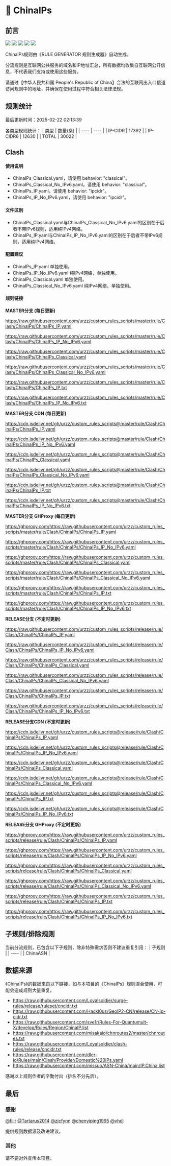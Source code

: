 # 🧸 ChinaIPs

## 前言

![](https://shields.io/badge/-移除重复规则-ff69b4) ![](https://shields.io/badge/-DOMAIN与DOMAIN--SUFFIX合并-green) ![](https://shields.io/badge/-DOMAIN--SUFFIX间合并-critical) ![](https://shields.io/badge/-DOMAIN--SUFFIX与DOMAIN--KEYWORD合并-blue) ![](https://shields.io/badge/-Clash定制化规则-7cd1e3) 

ChinaIPs规则由《RULE GENERATOR 规则生成器》自动生成。

分流规则是互联网公共服务的域名和IP地址汇总，所有数据均收集自互联网公开信息，不代表我们支持或使用这些服务。

请通过【中华人民共和国 People's Republic of China】合法的互联网出入口信道访问规则中的地址，并确保在使用过程中符合相关法律法规。

## 规则统计

最后更新时间：2025-02-22 02:13:39

各类型规则统计：
| 类型 | 数量(条)  | 
| ---- | ----  |
| IP-CIDR | 17392  | 
| IP-CIDR6 | 12630  | 
| TOTAL | 30022  | 


## Clash 

#### 使用说明
- ChinaIPs_Classical.yaml，请使用 behavior: "classical"。
- ChinaIPs_Classical_No_IPv6.yaml，请使用 behavior: "classical"。
- ChinaIPs_IP.yaml，请使用 behavior: "ipcidr"。
- ChinaIPs_IP_No_IPv6.yaml，请使用 behavior: "ipcidr"。

#### 文件区别
- ChinaIPs_Classical.yaml与ChinaIPs_Classical_No_IPv6.yaml的区别在于后者不带IPv6规则，适用纯IPv4网络。
- ChinaIPs_IP.yaml与ChinaIPs_IP_No_IPv6.yaml的区别在于后者不带IPv6规则，适用纯IPv4网络。

#### 配置建议
- ChinaIPs_IP.yaml 单独使用。
- ChinaIPs_IP_No_IPv6.yaml 纯IPv4网络，单独使用。
- ChinaIPs_Classical.yaml 单独使用。
- ChinaIPs_Classical_No_IPv6.yaml 纯IPv4网络，单独使用。

#### 规则链接
**MASTER分支 (每日更新)**

https://raw.githubusercontent.com/urzz/custom_rules_scripts/master/rule/Clash/ChinaIPs/ChinaIPs_IP.yaml

https://raw.githubusercontent.com/urzz/custom_rules_scripts/master/rule/Clash/ChinaIPs/ChinaIPs_IP_No_IPv6.yaml

https://raw.githubusercontent.com/urzz/custom_rules_scripts/master/rule/Clash/ChinaIPs/ChinaIPs_Classical.yaml

https://raw.githubusercontent.com/urzz/custom_rules_scripts/master/rule/Clash/ChinaIPs/ChinaIPs_Classical_No_IPv6.yaml

https://raw.githubusercontent.com/urzz/custom_rules_scripts/master/rule/Clash/ChinaIPs/ChinaIPs_IP.txt

https://raw.githubusercontent.com/urzz/custom_rules_scripts/master/rule/Clash/ChinaIPs/ChinaIPs_IP_No_IPv6.txt

**MASTER分支 CDN (每日更新)**

https://cdn.jsdelivr.net/gh/urzz/custom_rules_scripts@master/rule/Clash/ChinaIPs/ChinaIPs_IP.yaml

https://cdn.jsdelivr.net/gh/urzz/custom_rules_scripts@master/rule/Clash/ChinaIPs/ChinaIPs_IP_No_IPv6.yaml

https://cdn.jsdelivr.net/gh/urzz/custom_rules_scripts@master/rule/Clash/ChinaIPs/ChinaIPs_Classical.yaml

https://cdn.jsdelivr.net/gh/urzz/custom_rules_scripts@master/rule/Clash/ChinaIPs/ChinaIPs_Classical_No_IPv6.yaml

https://cdn.jsdelivr.net/gh/urzz/custom_rules_scripts@master/rule/Clash/ChinaIPs/ChinaIPs_IP.txt

https://cdn.jsdelivr.net/gh/urzz/custom_rules_scripts@master/rule/Clash/ChinaIPs/ChinaIPs_IP_No_IPv6.txt

**MASTER分支 GHProxy (每日更新)**

https://ghproxy.com/https://raw.githubusercontent.com/urzz/custom_rules_scripts/master/rule/Clash/ChinaIPs/ChinaIPs_IP.yaml

https://ghproxy.com/https://raw.githubusercontent.com/urzz/custom_rules_scripts/master/rule/Clash/ChinaIPs/ChinaIPs_IP_No_IPv6.yaml

https://ghproxy.com/https://raw.githubusercontent.com/urzz/custom_rules_scripts/master/rule/Clash/ChinaIPs/ChinaIPs_Classical.yaml

https://ghproxy.com/https://raw.githubusercontent.com/urzz/custom_rules_scripts/master/rule/Clash/ChinaIPs/ChinaIPs_Classical_No_IPv6.yaml

https://ghproxy.com/https://raw.githubusercontent.com/urzz/custom_rules_scripts/master/rule/Clash/ChinaIPs/ChinaIPs_IP.txt

https://ghproxy.com/https://raw.githubusercontent.com/urzz/custom_rules_scripts/master/rule/Clash/ChinaIPs/ChinaIPs_IP_No_IPv6.txt

**RELEASE分支 (不定时更新)**

https://raw.githubusercontent.com/urzz/custom_rules_scripts/release/rule/Clash/ChinaIPs/ChinaIPs_IP.yaml

https://raw.githubusercontent.com/urzz/custom_rules_scripts/release/rule/Clash/ChinaIPs/ChinaIPs_IP_No_IPv6.yaml

https://raw.githubusercontent.com/urzz/custom_rules_scripts/release/rule/Clash/ChinaIPs/ChinaIPs_Classical.yaml

https://raw.githubusercontent.com/urzz/custom_rules_scripts/release/rule/Clash/ChinaIPs/ChinaIPs_Classical_No_IPv6.yaml

https://raw.githubusercontent.com/urzz/custom_rules_scripts/release/rule/Clash/ChinaIPs/ChinaIPs_IP.txt

https://raw.githubusercontent.com/urzz/custom_rules_scripts/release/rule/Clash/ChinaIPs/ChinaIPs_IP_No_IPv6.txt

**RELEASE分支CDN (不定时更新)**

https://cdn.jsdelivr.net/gh/urzz/custom_rules_scripts@release/rule/Clash/ChinaIPs/ChinaIPs_IP.yaml

https://cdn.jsdelivr.net/gh/urzz/custom_rules_scripts@release/rule/Clash/ChinaIPs/ChinaIPs_IP_No_IPv6.yaml

https://cdn.jsdelivr.net/gh/urzz/custom_rules_scripts@release/rule/Clash/ChinaIPs/ChinaIPs_Classical.yaml

https://cdn.jsdelivr.net/gh/urzz/custom_rules_scripts@release/rule/Clash/ChinaIPs/ChinaIPs_Classical_No_IPv6.yaml

https://cdn.jsdelivr.net/gh/urzz/custom_rules_scripts@release/rule/Clash/ChinaIPs/ChinaIPs_IP.txt

https://cdn.jsdelivr.net/gh/urzz/custom_rules_scripts@release/rule/Clash/ChinaIPs/ChinaIPs_IP_No_IPv6.txt

**RELEASE分支 GHProxy (不定时更新)**

https://ghproxy.com/https://raw.githubusercontent.com/urzz/custom_rules_scripts/release/rule/Clash/ChinaIPs/ChinaIPs_IP.yaml

https://ghproxy.com/https://raw.githubusercontent.com/urzz/custom_rules_scripts/release/rule/Clash/ChinaIPs/ChinaIPs_IP_No_IPv6.yaml

https://ghproxy.com/https://raw.githubusercontent.com/urzz/custom_rules_scripts/release/rule/Clash/ChinaIPs/ChinaIPs_Classical.yaml

https://ghproxy.com/https://raw.githubusercontent.com/urzz/custom_rules_scripts/release/rule/Clash/ChinaIPs/ChinaIPs_Classical_No_IPv6.yaml

https://ghproxy.com/https://raw.githubusercontent.com/urzz/custom_rules_scripts/release/rule/Clash/ChinaIPs/ChinaIPs_IP.txt

https://ghproxy.com/https://raw.githubusercontent.com/urzz/custom_rules_scripts/release/rule/Clash/ChinaIPs/ChinaIPs_IP_No_IPv6.txt

## 子规则/排除规则

当前分流规则，已包含以下子规则，除非特殊需求否则不建议重复引用：
| 子规则  | 
| ----  |
| ChinaASN  | 


## 数据来源

《ChinaIPs》的数据来自以下链接，如与本项目的《ChinaIPs》规则混合使用，可能会造成规则大量重复。

- https://raw.githubusercontent.com/Loyalsoldier/surge-rules/release/ruleset/cncidr.txt
- https://raw.githubusercontent.com/Hackl0us/GeoIP2-CN/release/CN-ip-cidr.txt
- https://raw.githubusercontent.com/sve1r/Rules-For-Quantumult-X/develop/Rules/Region/ChinaIP.list
- https://raw.githubusercontent.com/misakaio/chnroutes2/master/chnroutes.txt
- https://raw.githubusercontent.com/Loyalsoldier/clash-rules/release/cncidr.txt
- https://raw.githubusercontent.com/dler-io/Rules/main/Clash/Provider/Domestic%20IPs.yaml
- https://raw.githubusercontent.com/missuo/ASN-China/main/IP.China.list


感谢以上规则作者的辛勤付出（排名不分先后）。

## 最后

### 感谢

[@fiiir](https://github.com/fiiir) [@Tartarus2014](https://github.com/Tartarus2014) [@zjcfynn](https://github.com/zjcfynn) [@chenyiping1995](https://github.com/chenyiping1995) [@vhdj](https://github.com/vhdj)

提供规则数据源及改进建议。

### 其他

请不要对外宣传本项目。